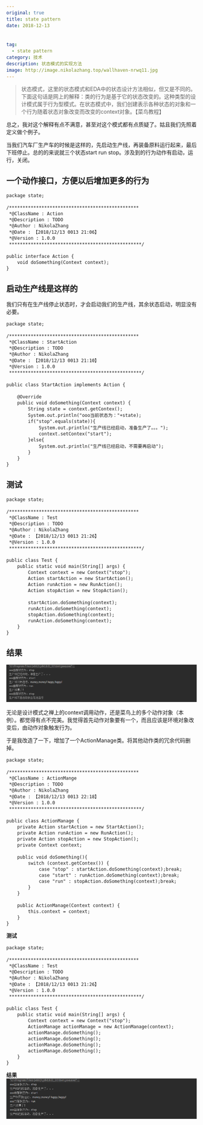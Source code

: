 ```yaml
---
original: true
title: state pattern
date: 2018-12-13


tag:
  - state pattern
category: 技术
description: 状态模式的实现方法
image: http://image.nikolazhang.top/wallhaven-nrwq11.jpg
---
```


> 状态模式，这里的状态模式和EDA中的状态设计方法相似，但又是不同的。下面这句话是网上的解释：类的行为是基于它的状态改变的。这种类型的设计模式属于行为型模式。在状态模式中，我们创建表示各种状态的对象和一个行为随着状态对象改变而改变的context对象。【菜鸟教程】

<!--more-->
总之，我对这个解释有点不满意，甚至对这个模式都有点质疑了。姑且我们先照着定义做个例子。

当我们汽车厂生产车的时候是这样的，先启动生产线，再装备原料运行起来，最后下班停止。总的的来说就三个状态start run stop。涉及到的行为动作有启动，运行，关闭。
## 一个动作接口，方便以后增加更多的行为
```
package state;

/************************************************
 *@ClassName : Action
 *@Description : TODO
 *@Author : NikolaZhang
 *@Date : 【2018/12/13 0013 21:06】
 *@Version : 1.0.0
 *************************************************/

public interface Action {
    void doSomething(Context context);
}

```
## 启动生产线是这样的
我们只有在生产线停止状态时，才会启动我们的生产线，其余状态启动，明显没有必要。
```
package state;

/************************************************
 *@ClassName : StartAction
 *@Description : TODO
 *@Author : NikolaZhang
 *@Date : 【2018/12/13 0013 21:10】
 *@Version : 1.0.0
 *************************************************/

public class StartAction implements Action {

    @Override
    public void doSomething(Context context) {
        String state = context.getContex();
        System.out.println("ooo当前状态为："+state);
        if("stop".equals(state)){
            System.out.println("生产线已经启动，准备生产了。。。");
            context.setContex("start");
        }else{
            System.out.println("生产线已经启动，不需要再启动");
        }
    }
}
```

## 测试
```
package state;

/************************************************
 *@ClassName : Test
 *@Description : TODO
 *@Author : NikolaZhang
 *@Date : 【2018/12/13 0013 21:26】
 *@Version : 1.0.0
 *************************************************/

public class Test {
    public static void main(String[] args) {
        Context context = new Context("stop");
        Action startAction = new StartAction();
        Action runAction = new RunAction();
        Action stopAction = new StopAction();

        startAction.doSomething(context);
        runAction.doSomething(context);
        stopAction.doSomething(context);
        runAction.doSomething(context);
    }
}
```

## 结果
![结果](/images/article/181213/state.png)

无论是设计模式之禅上的context调用动作，还是菜鸟上的多个动作对象（本例）。都觉得有点不完美。我觉得首先动作对象要有一个，而且应该是环境对象改变后，由动作对象触发行为。

于是我改造了一下，增加了一个ActionManage类。将其他动作类的冗余代码删掉。
```
package state;

/************************************************
 *@ClassName : ActionMange
 *@Description : TODO
 *@Author : NikolaZhang
 *@Date : 【2018/12/13 0013 22:18】
 *@Version : 1.0.0
 *************************************************/

public class ActionManage {
    private Action startAction = new StartAction();
    private Action runAction = new RunAction();
    private Action stopAction = new StopAction();
    private Context context;

    public void doSomething(){
        switch (context.getContex()) {
            case "stop" : startAction.doSomething(context);break;
            case "start" : runAction.doSomething(context);break;
            case "run" : stopAction.doSomething(context);break;
        }
    }

    public ActionManage(Context context) {
        this.context = context;
    }
}
```

**测试**
```
package state;

/************************************************
 *@ClassName : Test
 *@Description : TODO
 *@Author : NikolaZhang
 *@Date : 【2018/12/13 0013 21:26】
 *@Version : 1.0.0
 *************************************************/

public class Test {
    public static void main(String[] args) {
        Context context = new Context("stop");
        ActionManage actionManage = new ActionManage(context);
        actionManage.doSomething();
        actionManage.doSomething();
        actionManage.doSomething();
        actionManage.doSomething();
    }
}
```

**结果**
![结果](/images/article/181213/state1.png)
